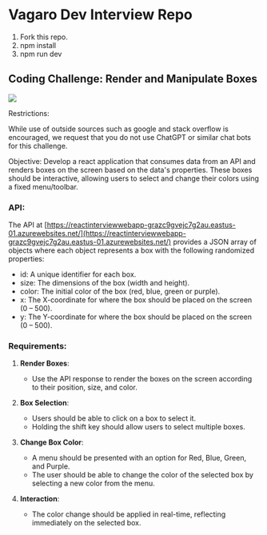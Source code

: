 # Vagaro Dev Interview Repo

1. Fork this repo.
2. npm install
3. npm run dev



## Coding Challenge: Render and Manipulate Boxes 

![](https://res.cloudinary.com/vagaro/image/upload/v1725903489/misc/wireframe-example_hfoqvh.png)

Restrictions:

While use of outside sources such as google and stack overflow is encouraged, we request that you do not use ChatGPT or similar chat bots for this challenge.

Objective: Develop a react application that consumes data from an API and renders boxes on the screen based on the data's properties. These boxes should be interactive, allowing users to select and change their colors using a fixed menu/toolbar. 

### API: 

The API at [https://reactinterviewwebapp-grazc9gvejc7g2au.eastus-01.azurewebsites.net/](https://reactinterviewwebapp-grazc9gvejc7g2au.eastus-01.azurewebsites.net/) provides a JSON array of objects where each object represents a box with the following randomized properties: 

- id: A unique identifier for each box. 
- size: The dimensions of the box (width and height). 
- color: The initial color of the box (red, blue, green or purple). 
- x: The X-coordinate for where the box should be placed on the screen (0 – 500). 
- y: The Y-coordinate for where the box should be placed on the screen (0 – 500). 

### Requirements: 

1. **Render Boxes**: 
	- Use the API response to render the boxes on the screen according to their position, size, and color.

2. **Box Selection**:
    - Users should be able to click on a box to select it.
    - Holding the shift key should allow users to select multiple boxes.

3. **Change Box Color**:
    - A menu should be presented with an option for Red, Blue, Green, and Purple.
    - The user should be able to change the color of the selected box by selecting a new color from the menu.

4. **Interaction**:
	- The color change should be applied in real-time, reflecting immediately on the selected box.

